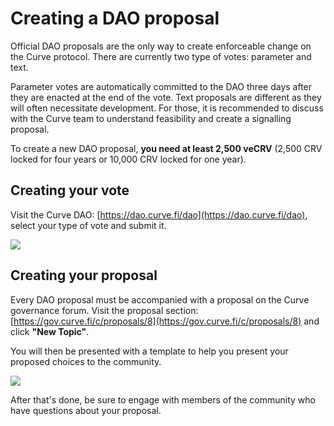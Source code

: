 # Creating a DAO proposal

Official DAO proposals are the only way to create enforceable change on the Curve protocol. There are currently two type of votes: parameter and text.

Parameter votes are automatically committed to the DAO three days after they are enacted at the end of the vote. Text proposals are different as they will often necessitate development. For those, it is recommended to discuss with the Curve team to understand feasibility and create a signalling proposal.

To create a new DAO proposal, **you need at least 2,500 veCRV** (2,500 CRV locked for four years or 10,000 CRV locked for one year).

## Creating your vote

Visit the Curve DAO: [https://dao.curve.fi/dao](https://dao.curve.fi/dao), select your type of vote and submit it.

![](https://2254922201-files.gitbook.io/~/files/v0/b/gitbook-legacy-files/o/assets%2F-MFA0rQI3SzfbVFgp3Ic%2F-MHFwJbCVuAnFe8eOxmJ%2F-MHFzrXLer9ifueL0Qkw%2Fimage.png?alt=media&token=fdd9a299-a58b-4c75-af95-2cc06b63e5f3)

## Creating your proposal

Every DAO proposal must be accompanied with a proposal on the Curve governance forum. Visit the proposal section: [https://gov.curve.fi/c/proposals/8](https://gov.curve.fi/c/proposals/8) and click **"New Topic"**.

You will then be presented with a template to help you present your proposed choices to the community.

![](https://2254922201-files.gitbook.io/~/files/v0/b/gitbook-legacy-files/o/assets%2F-MFA0rQI3SzfbVFgp3Ic%2F-MHFwJbCVuAnFe8eOxmJ%2F-MHG-YXUsCvsptU7-9PQ%2Fimage.png?alt=media&token=44a1ab40-8fee-438c-9f82-446693e67dd3)

After that's done, be sure to engage with members of the community who have questions about your proposal.
